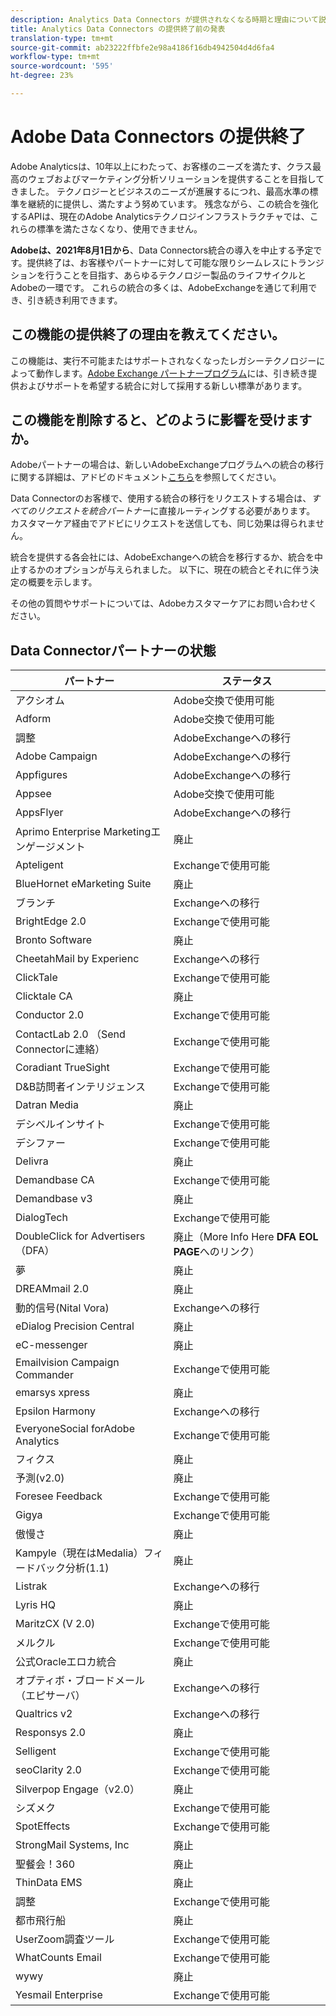 ```yaml
---
description: Analytics Data Connectors が提供されなくなる時期と理由について説明します。
title: Analytics Data Connectors の提供終了前の発表
translation-type: tm+mt
source-git-commit: ab23222ffbfe2e98a4186f16db4942504d4d6fa4
workflow-type: tm+mt
source-wordcount: '595'
ht-degree: 23%

---
```



# Adobe Data Connectors の提供終了

Adobe Analyticsは、10年以上にわたって、お客様のニーズを満たす、クラス最高のウェブおよびマーケティング分析ソリューションを提供することを目指してきました。 テクノロジーとビジネスのニーズが進展するにつれ、最高水準の標準を継続的に提供し、満たすよう努めています。  残念ながら、この統合を強化するAPIは、現在のAdobe Analyticsテクノロジインフラストラクチャでは、これらの標準を満たさなくなり、使用できません。

**Adobeは、2021年8月1日から**、Data Connectors統合の導入を中止する予定です。提供終了は、お客様やパートナーに対して可能な限りシームレスにトランジションを行うことを目指す、あらゆるテクノロジー製品のライフサイクルとAdobeの一環です。 これらの統合の多くは、AdobeExchangeを通じて利用でき、引き続き利用できます。

## この機能の提供終了の理由を教えてください。

この機能は、実行不可能またはサポートされなくなったレガシーテクノロジーによって動作します。[Adobe Exchange パートナープログラム](https://partners.adobe.com/exchangeprogram/experiencecloud)には、引き続き提供およびサポートを希望する統合に対して採用する新しい標準があります。

## この機能を削除すると、どのように影響を受けますか。

Adobeパートナーの場合は、新しいAdobeExchangeプログラムへの統合の移行に関する詳細は、アドビのドキュメント[こちら](https://adobeexchangeec.zendesk.com/hc/en-us/articles/360003867071-Adobe-Analytics-Integration-Tools)を参照してください。

Data Connectorのお客様で、使用する統合の移行をリクエストする場合は、*すべてのリクエストを統合パートナー*&#x200B;に直接ルーティングする必要があります。 カスタマーケア経由でアドビにリクエストを送信しても、同じ効果は得られません。

統合を提供する各会社には、AdobeExchangeへの統合を移行するか、統合を中止するかのオプションが与えられました。 以下に、現在の統合とそれに伴う決定の概要を示します。

その他の質問やサポートについては、Adobeカスタマーケアにお問い合わせください。

## Data Connectorパートナーの状態

| パートナー | ステータス |
| --- | --- |
| アクシオム | Adobe交換で使用可能 |
| Adform | Adobe交換で使用可能 |
| 調整 | AdobeExchangeへの移行 |
| Adobe Campaign | AdobeExchangeへの移行 |
| Appfigures | AdobeExchangeへの移行 |
| Appsee | Adobe交換で使用可能 |
| AppsFlyer | AdobeExchangeへの移行 |
| Aprimo Enterprise Marketingエンゲージメント | 廃止 |
| Apteligent | Exchangeで使用可能 |
| BlueHornet eMarketing Suite | 廃止 |
| ブランチ | Exchangeへの移行 |
| BrightEdge 2.0 | Exchangeで使用可能 |
| Bronto Software | 廃止 |
| CheetahMail by Experienc | Exchangeへの移行 |
| ClickTale | Exchangeで使用可能 |
| Clicktale CA | 廃止 |
| Conductor 2.0 | Exchangeで使用可能 |
| ContactLab 2.0 （Send Connectorに連絡） | Exchangeで使用可能 |
| Coradiant TrueSight | Exchangeで使用可能 |
| D&amp;B訪問者インテリジェンス | Exchangeで使用可能 |
| Datran Media | 廃止 |
| デシベルインサイト | Exchangeで使用可能 |
| デシファー | Exchangeで使用可能 |
| Delivra | 廃止 |
| Demandbase CA | Exchangeで使用可能 |
| Demandbase v3 | 廃止 |
| DialogTech | Exchangeで使用可能 |
| DoubleClick for Advertisers（DFA） | 廃止（More Info Here **DFA EOL PAGE**&#x200B;へのリンク） |
| 夢 | 廃止 |
| DREAMmail 2.0 | 廃止 |
| 動的信号(Nital Vora) | Exchangeへの移行 |
| eDialog Precision Central | 廃止 |
| eC-messenger | 廃止 |
| Emailvision Campaign Commander | Exchangeで使用可能 |
| emarsys xpress | 廃止 |
| Epsilon Harmony | Exchangeへの移行 |
| EveryoneSocial forAdobe Analytics | Exchangeで使用可能 |
| フィクス | 廃止 |
| 予測(v2.0) | 廃止 |
| Foresee Feedback | Exchangeで使用可能 |
| Gigya | Exchangeで使用可能 |
| 傲慢さ | 廃止 |
| Kampyle（現在はMedalia）フィードバック分析(1.1) | 廃止 |
| Listrak | Exchangeへの移行 |
| Lyris HQ | 廃止 |
| MaritzCX (V 2.0) | Exchangeで使用可能 |
| メルクル | Exchangeで使用可能 |
| 公式Oracleエロカ統合 | 廃止 |
| オプティボ・ブロードメール（エピサーバ） | Exchangeへの移行 |
| Qualtrics v2 | Exchangeへの移行 |
| Responsys 2.0 | 廃止 |
| Selligent | Exchangeで使用可能 |
| seoClarity 2.0 | Exchangeで使用可能 |
| Silverpop Engage（v2.0） | 廃止 |
| シズメク | Exchangeで使用可能 |
| SpotEffects | Exchangeで使用可能 |
| StrongMail Systems, Inc | 廃止 |
| 聖餐会！360 | 廃止 |
| ThinData EMS | 廃止 |
| 調整 | Exchangeで使用可能 |
| 都市飛行船 | 廃止 |
| UserZoom調査ツール | Exchangeで使用可能 |
| WhatCounts Email | Exchangeで使用可能 |
| wywy | 廃止 |
| Yesmail Enterprise | Exchangeで使用可能 |
